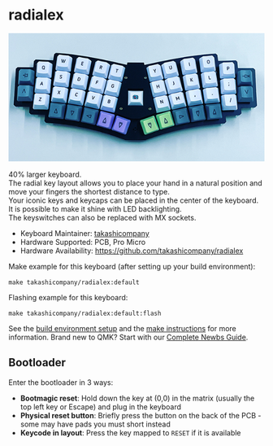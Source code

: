 # radialex

![Radialex](https://github.com/takashicompany/radialex/blob/master/images/qmk.jpg?raw=true)

40% larger keyboard.  
The radial key layout allows you to place your hand in a natural position and move your fingers the shortest distance to type.  
Your iconic keys and keycaps can be placed in the center of the keyboard.  
It is possible to make it shine with LED backlighting.  
The keyswitches can also be replaced with MX sockets.  

* Keyboard Maintainer: [takashicompany](https://github.com/yourusername)
* Hardware Supported: PCB, Pro Micro
* Hardware Availability: https://github.com/takashicompany/radialex

Make example for this keyboard (after setting up your build environment):

    make takashicompany/radialex:default

Flashing example for this keyboard:

    make takashicompany/radialex:default:flash

See the [build environment setup](https://docs.qmk.fm/#/getting_started_build_tools) and the [make instructions](https://docs.qmk.fm/#/getting_started_make_guide) for more information. Brand new to QMK? Start with our [Complete Newbs Guide](https://docs.qmk.fm/#/newbs).

## Bootloader

Enter the bootloader in 3 ways:

* **Bootmagic reset**: Hold down the key at (0,0) in the matrix (usually the top left key or Escape) and plug in the keyboard
* **Physical reset button**: Briefly press the button on the back of the PCB - some may have pads you must short instead
* **Keycode in layout**: Press the key mapped to `RESET` if it is available

